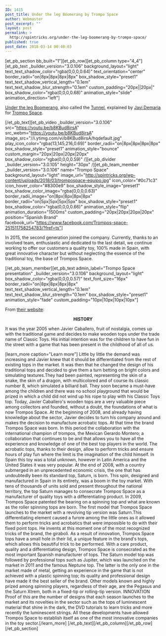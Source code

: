 ```yaml
---
ID: 1415
post_title: Under the leg Boomerang by Trompo Space
author: Webmaster
post_excerpt: ""
layout: post
permalink: >
  http://spintricks.org/under-the-leg-boomerang-by-trompo-space/
published: true
post_date: 2018-03-14 00:40:03
---
```

[et_pb_section bb_built="1"][et_pb_row][et_pb_column type="4_4"][et_pb_text _builder_version="3.0.106" background_layout="light" text_text_shadow_color="rgba(0,0,0,0.64)" text_orientation="center" border_radii="on|8px|8px|8px|8px" box_shadow_style="preset1" text_text_shadow_vertical_length="0.1em" text_text_shadow_blur_strength="0.1em" custom_padding="20px||20px|" box_shadow_color="rgba(0,0,0,0.68)" animation_style="slide" animation_direction="left"]

<a href="/tag/under-the-leg-boomerang">Under the leg Boomerang</a>, also called the <a href="/tag/tunnel">Tunnel</a>, explained by <a href="/tag/javi-demaria">Javi Demaria</a> for <a href="/project-category/trompo-space">Trompo Space</a>.

[/et_pb_text][et_pb_video _builder_version="3.0.106" src="https://youtu.be/b8KBud8irsA" src_webm="https://youtu.be/b8KBud8irsA" image_src="//i.ytimg.com/vi/b8KBud8irsA/hqdefault.jpg" play_icon_color="rgba(13,145,216,0.69)" border_radii="on|8px|8px|8px|8px" box_shadow_style="preset1" animation_style="bounce" custom_margin="20px|20px|20px|20px" box_shadow_color="rgba(0,0,0,0.59)" /][et_pb_divider _builder_version="3.0.105" height="30px" /][et_pb_team_member _builder_version="3.0.106" name="Trompo Space" background_layout="light" image_url="http://spintricks.org/wp-content/uploads/2018/03/trompospace-equipo.jpg" icon_color="#0c71c3" icon_hover_color="#8300e9" box_shadow_style_image="preset1" box_shadow_color_image="rgba(0,0,0,0.63)" border_radii_image="on|8px|8px|8px|8px" border_radii="on|5px|5px|5px|5px" box_shadow_style="preset1" box_shadow_color="rgba(0,0,0,0.66)" animation_style="flip" animation_duration="1500ms" custom_padding="20px|20px|20px|20px" position="Spanish Brand" facebook_url="https://www.facebook.com/Trompos-space-251511758254783/?fref=ts"]

In 2015, the second generation joined the company. Currently, thanks to an involved team, enthusiastic and dedicated to the last detail, we continue working to offer our customers a quality toy, 100% made in Spain, with great innovative character but without neglecting the essence of the traditional toy, the base of Trompos Space.

[/et_pb_team_member][et_pb_text admin_label="Trompo Space presentation" _builder_version="3.0.106" background_layout="light" box_shadow_color="rgba(0,0,0,0.57)" text_font_size="16px" border_radii="on|8px|8px|8px|8px" text_text_shadow_vertical_length="0.1em" text_text_shadow_blur_strength="0.1em" box_shadow_style="preset1" animation_style="fade" custom_padding="10px|10px|10px|10px"]

From <a href="http://tromposspace.eu/">their website</a>:
<p style="text-align: center;"><strong>HISTORY</strong></p>
It was the year 2005 when Javier Caballero, fruit of nostalgia, comes up with the traditional game and decides to make wooden tops under the trade name of Classic Toys. His initial intention was for the children to have fun in the street with a game that has been present in the childhood of all of us.

[learn_more caption="Learn more"] Little by little the demand was increasing and Javier knew that it should be differentiated from the rest of existing tops in the market. It was then that he changed the design of his traditional tops and decided to give them a turn betting on bright colors and simulating textures.They had been painted, representing the skin of a snake, the skin of a dragon, with multicolored and of course its classic number 8, which simulated a billiard ball. They soon became a must-have among the children and there was no school playground that would be prized in which a child did not wind up his rope to play with his Classic Toys top. Today, Javier Caballero's wooden tops are a very valuable piece among collectors and founded, without a doubt, the foundations of what is now Trompos Space. At the beginning of 2008, and already having knowledge about the sector, Javier decides to turn his company around and makes the decision to manufacture acrobatic tops. At that time the brand Trompos Space was born. In this period the collaboration with the international champion of trompos, the Mexican Gerardo Montero; a collaboration that continues to be and that allows you to have all the experience and knowledge of one of the best top players in the world. The acrobatic tops, thanks to their design, allow to perform tricks and ensure hours of play fun where the limit is the imagination of the child himself. In Spain this toy was a total unknown, however in Latin America and the United States it was very popular. At the end of 2008, with a country submerged in an unprecedented economic crisis, the one that has undoubtedly been its standard top, Saturn, is born. This spin, designed and manufactured in Spain in its entirety, was a boom in the toy market. With tens of thousands of units sold and present throughout the national territory, the top Saturn manages to consecrate Trompos Space as a manufacturer of quality toys with a differentiating product. In 2009, Trompos Space patented the bearing on a spinning top and what are known as the roller spinning tops are born. The first model that Trompos Space launches to the market with a revolving tip version was Saturn.This differentiating element caused a furore among the little ones as it allowed them to perform tricks and acrobatics that were impossible to do with their fixed point tops. He invents at this moment one of the most recognized tricks of the brand, the giraboli. As a result of innovation, Trompos Space tops have a small hole in their lid, a unique feature in the brand's tops, which allows this beautiful trick to be performed. With a care product, quality and a differentiating design, Trompos Space is consecrated as the most important Spanish manufacturer of tops. The Saturn model top was followed by professional tops such as Jupiter, which was launched on the market in 2011 and the famous Neptune top. The latter is the only one in the market made of metal, getting an experience in the game that is not achieved with a plastic spinning top; its quality and professional design have made it the best seller of the brand. Other models known and highly prized among spinning players, regardless of their age, are the Pegasus and the Saturn Xtrem, both in a fixed-tip or rolling-tip version. INNOVATION Proof of this are the number of designs that each season launches to the market and its novelties in the sector such as the tops of luminescent material that shine in the dark, the DVD tutorials to learn tricks and more recently the luminescent strings. All these developments have allowed Trompos Space to establish itself as one of the most innovative companies in the toy sector.[/learn_more] [/et_pb_text][/et_pb_column][/et_pb_row][/et_pb_section]